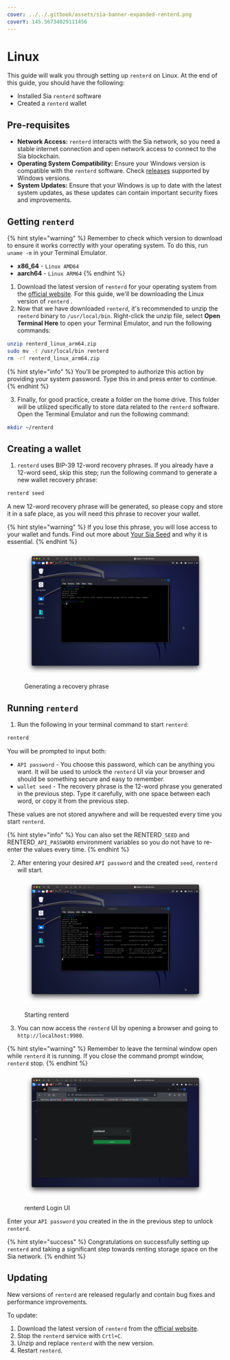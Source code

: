 ```yaml
---
cover: ../../.gitbook/assets/sia-banner-expanded-renterd.png
coverY: 145.56734029111456
---
```


# Linux

This guide will walk you through setting up `renterd` on Linux. At the end of this guide, you should have the following:

* Installed Sia `renterd` software
* Created a `renterd` wallet

## Pre-requisites

* **Network Access:** `renterd` interacts with the Sia network, so you need a stable internet connection and open network access to connect to the Sia blockchain.
* **Operating System Compatibility:** Ensure your Windows version is compatible with the `renterd` software. Check [releases](../../miscellaneous/releases.md) supported by Windows versions.
* **System Updates:** Ensure that your Windows is up to date with the latest system updates, as these updates can contain important security fixes and improvements.

## Getting `renterd`

{% hint style="warning" %}
Remember to check which version to download to ensure it works correctly with your operating system. To do this, run  `uname -m` in your Terminal Emulator.

* **x86\_64** - `Linux AMD64`
* **aarch64** - `Linux ARM64`
{% endhint %}

1. Download the latest version of `renterd` for your operating system from the [official website](https://sia.tech/software/walletd). For this guide, we'll be downloading the Linux version of `renterd` .
2. Now that we have downloaded `renterd`, it's recommended to unzip the `renterd` binary to `/usr/local/bin`. Right-click the unzip file, select **Open Terminal Here** to open your Terminal Emulator, and run the following commands:

```bash
unzip renterd_linux_arm64.zip
sudo mv -t /usr/local/bin renterd
rm -rf renterd_linux_arm64.zip 
```

{% hint style="info" %}
You'll be prompted to authorize this action by providing your system password. Type this in and press enter to continue.
{% endhint %}

3. Finally, for good practice, create a folder on the home drive. This folder will be utilized specifically to store data related to the `renterd` software. Open the Terminal Emulator and run the following command:

```bash
mkdir ~/renterd
```

## Creating a wallet

1. `renterd` uses BIP-39 12-word recovery phrases. If you already have a 12-word seed, skip this step; run the following command to generate a new wallet recovery phrase:

```bash
renterd seed
```

A new 12-word recovery phrase will be generated, so please copy and store it in a safe place, as you will need this phrase to recover your wallet.&#x20;

{% hint style="warning" %}
If you lose this phrase, you will lose access to your wallet and funds. Find out more about [Your Sia Seed](../../get-started-with-sia/the-importance-of-your-seed.md) and why it is essential.
{% endhint %}

<figure><img src="../../.gitbook/assets/generating a recovery phrase.png" alt=""><figcaption><p>Generating a recovery phrase</p></figcaption></figure>

## Running `renterd`

1. Run the following in your terminal command to start `renterd`:

```bash
renterd
```

You will be prompted to input both:

* `API password` - You choose this password, which can be anything you want. It will be used to unlock the `renterd` UI via your browser and should be something secure and easy to remember.
* `wallet seed` - The recovery phrase is the 12-word phrase you generated in the previous step. Type it carefully, with one space between each word, or copy it from the previous step.

These values are not stored anywhere and will be requested every time you start `renterd`.

{% hint style="info" %}
You can also set the RENTERD`_SEED` and RENTERD`_API_PASSWORD` environment variables so you do not have to re-enter the values every time.
{% endhint %}

2. After entering your desired `API password` and the created `seed`, `renterd` will start.&#x20;

<figure><img src="../../.gitbook/assets/starting renterd (1).png" alt=""><figcaption><p>Starting renterd</p></figcaption></figure>

3. You can now access the `renterd` UI by opening a browser and going to `http://localhost:9980`.

{% hint style="warning" %}
Remember to leave the terminal window open while `renterd` it is running. If you close the command prompt window, `renterd` stop.
{% endhint %}

<figure><img src="../../.gitbook/assets/renterd Login ui.png" alt=""><figcaption><p>renterd Login UI</p></figcaption></figure>

Enter your `API password` you created in the in the previous step to unlock `renterd`.

{% hint style="success" %}
Congratulations on successfully setting up `renterd` and taking a significant step towards renting storage space on the Sia network.
{% endhint %}

## Updating

New versions of `renterd` are released regularly and contain bug fixes and performance improvements.

To update:

1. Download the latest version of `renterd` from the [official website](https://sia.tech/software/renterd).
2. Stop the `renterd` service with `Crtl+C`.
3. Unzip and replace `renterd` with the new version.
4. Restart `renterd`.
